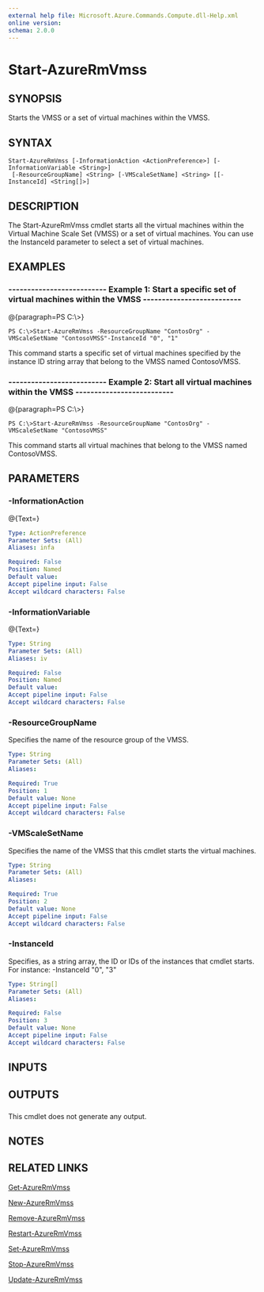 ```yaml
---
external help file: Microsoft.Azure.Commands.Compute.dll-Help.xml
online version: 
schema: 2.0.0
---
```


# Start-AzureRmVmss
## SYNOPSIS
Starts the VMSS or a set of virtual machines within the VMSS.

## SYNTAX

```
Start-AzureRmVmss [-InformationAction <ActionPreference>] [-InformationVariable <String>]
 [-ResourceGroupName] <String> [-VMScaleSetName] <String> [[-InstanceId] <String[]>]
```

## DESCRIPTION
The Start-AzureRmVmss cmdlet starts all the virtual machines within the Virtual Machine Scale Set (VMSS) or a set of virtual machines.
You can use the InstanceId parameter to select a set of virtual machines.

## EXAMPLES

### --------------------------  Example 1: Start a specific set of virtual machines within the VMSS  --------------------------
@{paragraph=PS C:\\\>}

```
PS C:\>Start-AzureRmVmss -ResourceGroupName "ContosOrg" -VMScaleSetName "ContosoVMSS"-InstanceId "0", "1"
```

This command starts a specific set of virtual machines specified by the instance ID string array that belong to the VMSS named ContosoVMSS.

### --------------------------  Example 2: Start all virtual machines within the VMSS  --------------------------
@{paragraph=PS C:\\\>}

```
PS C:\>Start-AzureRmVmss -ResourceGroupName "ContosOrg" -VMScaleSetName "ContosoVMSS"
```

This command starts all virtual machines that belong to the VMSS named ContosoVMSS.

## PARAMETERS

### -InformationAction
@{Text=}

```yaml
Type: ActionPreference
Parameter Sets: (All)
Aliases: infa

Required: False
Position: Named
Default value: 
Accept pipeline input: False
Accept wildcard characters: False
```

### -InformationVariable
@{Text=}

```yaml
Type: String
Parameter Sets: (All)
Aliases: iv

Required: False
Position: Named
Default value: 
Accept pipeline input: False
Accept wildcard characters: False
```

### -ResourceGroupName
Specifies the name of the resource group of the VMSS.

```yaml
Type: String
Parameter Sets: (All)
Aliases: 

Required: True
Position: 1
Default value: None
Accept pipeline input: False
Accept wildcard characters: False
```

### -VMScaleSetName
Specifies the name of the VMSS that this cmdlet starts the virtual machines.

```yaml
Type: String
Parameter Sets: (All)
Aliases: 

Required: True
Position: 2
Default value: None
Accept pipeline input: False
Accept wildcard characters: False
```

### -InstanceId
Specifies, as a string array, the ID or IDs of the instances that cmdlet starts.
For instance: -InstanceId "0", "3"

```yaml
Type: String[]
Parameter Sets: (All)
Aliases: 

Required: False
Position: 3
Default value: None
Accept pipeline input: False
Accept wildcard characters: False
```

## INPUTS

## OUTPUTS

### 
This cmdlet does not generate any output.

## NOTES

## RELATED LINKS

[Get-AzureRmVmss]()

[New-AzureRmVmss]()

[Remove-AzureRmVmss]()

[Restart-AzureRmVmss]()

[Set-AzureRmVmss]()

[Stop-AzureRmVmss]()

[Update-AzureRmVmss]()

